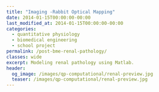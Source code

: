 ```yaml
---
title: "Imaging -Rabbit Optical Mapping"
date: 2014-01-15T00:00:00-00:00
last_modified_at: 2014-01-15T00:00:00-00:00
categories:
  - quantitative physiology
  - biomedical engineering
  - school project
permalink: /post-bme-renal-pathology/
classes: wide
excerpt: Modeling renal pathology using Matlab.
header:
  og_image: /images/qp-computational/renal-preview.jpg
  teaser: /images/qp-computational/renal-preview.jpg
---
```


<object data="/images/qp-computational/modeling-renal-pathology.pdf" width="1000" height="1000" type="application/pdf"></object>
